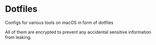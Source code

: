 # Dotfiles

Configs for various tools on macOS in form of dotfiles

All of them are encrypted to prevent any accidental sensitive information from leaking.
